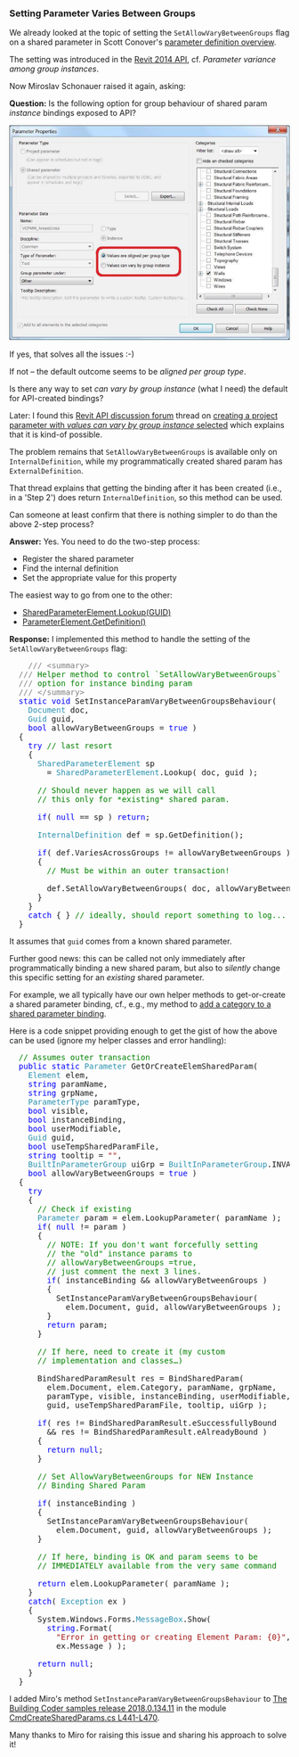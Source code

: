 <head>
<meta http-equiv="Content-Type" content="text/html; charset=utf-8">
<link rel="stylesheet" type="text/css" href="bc.css">
<!--
<script src="run_prettify.js" type="text/javascript"></script>
<script src="https://google-code-prettify.googlecode.com/svn/loader/run_prettify.js" type="text/javascript"></script>
-->
<script src="https://cdn.rawgit.com/google/code-prettify/master/loader/run_prettify.js" type="text/javascript"></script>
</head>

<!---


Setting parameter varies between groups in #RevitAPI @AutodeskRevit #bim #dynamobim @AutodeskForge #ForgeDevCon http://bit.ly/paramvarygroups

Looking at setting the <code>SetAllowVaryBetweenGroups</code> flag on a shared parameter;
is there any way to set <i>can vary by group instance</i> (what I need) the default for API-created bindings? ...

--->

### Setting Parameter Varies Between Groups

We already looked at the topic of setting the `SetAllowVaryBetweenGroups` flag on a shared parameter
in Scott Conover's [parameter definition overview](http://thebuildingcoder.typepad.com/blog/2016/12/parameter-definition-overview.html).

The setting was introduced in the [Revit 2014 API](http://thebuildingcoder.typepad.com/blog/2013/04/whats-new-in-the-revit-2014-api.html),
cf. *Parameter variance among group instances*.

Now Miroslav Schonauer raised it again, asking:

**Question:** Is the following option for group behaviour of shared param *instance* bindings exposed to API?
 
<center>
<img src="img/vary_between_groups_1.png" alt="SetAllowVaryBetweenGroups" width="695"/>
</center>

If yes, that solves all the issues :-)
 
If not &ndash; the default outcome seems to be *aligned per group type*.

Is there any way to set *can vary by group instance* (what I need) the default for API-created bindings?

Later: I found
this [Revit API discussion forum](http://forums.autodesk.com/t5/revit-api-forum/bd-p/160) thread 
on [creating a project parameter with *values can vary by group instance* selected](https://forums.autodesk.com/t5/revit-api-forum/create-project-parameter-with-quot-values-can-vary-by-group/m-p/5939455)
which explains that it is kind-of possible.
 
The problem remains that `SetAllowVaryBetweenGroups` is available only on `InternalDefinition`, while my programmatically created shared param has `ExternalDefinition`.

That thread explains that getting the binding after it has been created (i.e., in a 'Step 2') does return `InternalDefinition`, so this method can be used.
 
Can someone at least confirm that there is nothing simpler to do than the above 2-step process?

**Answer:** Yes. You need to do the two-step process:

- Register the shared parameter
- Find the internal definition
- Set the appropriate value for this property
 
The easiest way to go from one to the other:
 
- [SharedParameterElement.Lookup(GUID)](http://www.revitapidocs.com/2018.1/4dce82de-7495-523a-c8d4-4b3fc709e85e.htm)
- [ParameterElement.GetDefinition()](http://www.revitapidocs.com/2018.1/ec9b3cd3-4379-6eb8-7c7d-c220ba03f359.htm)

**Response:** I implemented this method to handle the setting of the `SetAllowVaryBetweenGroups` flag:
 
<pre class="code">
&nbsp;&nbsp;&nbsp;&nbsp;<span style="color:gray;">///</span><span style="color:green;">&nbsp;</span><span style="color:gray;">&lt;</span><span style="color:gray;">summary</span><span style="color:gray;">&gt;</span>
&nbsp;&nbsp;<span style="color:gray;">///</span><span style="color:green;">&nbsp;Helper&nbsp;method&nbsp;to&nbsp;control&nbsp;`SetAllowVaryBetweenGroups`&nbsp;</span>
&nbsp;&nbsp;<span style="color:gray;">///</span><span style="color:green;">&nbsp;option&nbsp;for&nbsp;instance&nbsp;binding&nbsp;param</span>
&nbsp;&nbsp;<span style="color:gray;">///</span><span style="color:green;">&nbsp;</span><span style="color:gray;">&lt;/</span><span style="color:gray;">summary</span><span style="color:gray;">&gt;</span>
&nbsp;&nbsp;<span style="color:blue;">static</span>&nbsp;<span style="color:blue;">void</span>&nbsp;SetInstanceParamVaryBetweenGroupsBehaviour(
&nbsp;&nbsp;&nbsp;&nbsp;<span style="color:#2b91af;">Document</span>&nbsp;doc,&nbsp;
&nbsp;&nbsp;&nbsp;&nbsp;<span style="color:#2b91af;">Guid</span>&nbsp;guid,&nbsp;
&nbsp;&nbsp;&nbsp;&nbsp;<span style="color:blue;">bool</span>&nbsp;allowVaryBetweenGroups&nbsp;=&nbsp;<span style="color:blue;">true</span>&nbsp;)
&nbsp;&nbsp;{
&nbsp;&nbsp;&nbsp;&nbsp;<span style="color:blue;">try</span>&nbsp;<span style="color:green;">//&nbsp;last&nbsp;resort</span>
&nbsp;&nbsp;&nbsp;&nbsp;{
&nbsp;&nbsp;&nbsp;&nbsp;&nbsp;&nbsp;<span style="color:#2b91af;">SharedParameterElement</span>&nbsp;sp&nbsp;
&nbsp;&nbsp;&nbsp;&nbsp;&nbsp;&nbsp;&nbsp;&nbsp;=&nbsp;<span style="color:#2b91af;">SharedParameterElement</span>.Lookup(&nbsp;doc,&nbsp;guid&nbsp;);
 
&nbsp;&nbsp;&nbsp;&nbsp;&nbsp;&nbsp;<span style="color:green;">//&nbsp;Should&nbsp;never&nbsp;happen&nbsp;as&nbsp;we&nbsp;will&nbsp;call&nbsp;</span>
&nbsp;&nbsp;&nbsp;&nbsp;&nbsp;&nbsp;<span style="color:green;">//&nbsp;this&nbsp;only&nbsp;for&nbsp;*existing*&nbsp;shared&nbsp;param.</span>
 
&nbsp;&nbsp;&nbsp;&nbsp;&nbsp;&nbsp;<span style="color:blue;">if</span>(&nbsp;<span style="color:blue;">null</span>&nbsp;==&nbsp;sp&nbsp;)&nbsp;<span style="color:blue;">return</span>;&nbsp;
 
&nbsp;&nbsp;&nbsp;&nbsp;&nbsp;&nbsp;<span style="color:#2b91af;">InternalDefinition</span>&nbsp;def&nbsp;=&nbsp;sp.GetDefinition();
 
&nbsp;&nbsp;&nbsp;&nbsp;&nbsp;&nbsp;<span style="color:blue;">if</span>(&nbsp;def.VariesAcrossGroups&nbsp;!=&nbsp;allowVaryBetweenGroups&nbsp;)
&nbsp;&nbsp;&nbsp;&nbsp;&nbsp;&nbsp;{
&nbsp;&nbsp;&nbsp;&nbsp;&nbsp;&nbsp;&nbsp;&nbsp;<span style="color:green;">//&nbsp;Must&nbsp;be&nbsp;within&nbsp;an&nbsp;outer&nbsp;transaction!</span>
 
&nbsp;&nbsp;&nbsp;&nbsp;&nbsp;&nbsp;&nbsp;&nbsp;def.SetAllowVaryBetweenGroups(&nbsp;doc,&nbsp;allowVaryBetweenGroups&nbsp;);&nbsp;
&nbsp;&nbsp;&nbsp;&nbsp;&nbsp;&nbsp;}
&nbsp;&nbsp;&nbsp;&nbsp;}
&nbsp;&nbsp;&nbsp;&nbsp;<span style="color:blue;">catch</span>&nbsp;{&nbsp;}&nbsp;<span style="color:green;">//&nbsp;ideally,&nbsp;should&nbsp;report&nbsp;something&nbsp;to&nbsp;log...</span>
&nbsp;&nbsp;}
</pre>

It assumes that `guid` comes from a known shared parameter.
 
Further good news: this can be called not only immediately after programmatically binding a new shared param, but also to *silently* change this specific setting for an *existing* shared parameter.

For example, we all typically have our own helper methods to get-or-create a shared parameter binding, cf., e.g., my method
to [add a category to a shared parameter binding](http://thebuildingcoder.typepad.com/blog/2012/04/adding-a-category-to-a-shared-parameter-binding.html).

Here is a code snippet providing enough to get the gist of how the above can be used (ignore my helper classes and error handling):

<pre class="code">
&nbsp;&nbsp;<span style="color:green;">//&nbsp;Assumes&nbsp;outer&nbsp;transaction</span>
&nbsp;&nbsp;<span style="color:blue;">public</span>&nbsp;<span style="color:blue;">static</span>&nbsp;<span style="color:#2b91af;">Parameter</span>&nbsp;GetOrCreateElemSharedParam(&nbsp;
&nbsp;&nbsp;&nbsp;&nbsp;<span style="color:#2b91af;">Element</span>&nbsp;elem,
&nbsp;&nbsp;&nbsp;&nbsp;<span style="color:blue;">string</span>&nbsp;paramName,
&nbsp;&nbsp;&nbsp;&nbsp;<span style="color:blue;">string</span>&nbsp;grpName,
&nbsp;&nbsp;&nbsp;&nbsp;<span style="color:#2b91af;">ParameterType</span>&nbsp;paramType,
&nbsp;&nbsp;&nbsp;&nbsp;<span style="color:blue;">bool</span>&nbsp;visible,
&nbsp;&nbsp;&nbsp;&nbsp;<span style="color:blue;">bool</span>&nbsp;instanceBinding,
&nbsp;&nbsp;&nbsp;&nbsp;<span style="color:blue;">bool</span>&nbsp;userModifiable,
&nbsp;&nbsp;&nbsp;&nbsp;<span style="color:#2b91af;">Guid</span>&nbsp;guid,
&nbsp;&nbsp;&nbsp;&nbsp;<span style="color:blue;">bool</span>&nbsp;useTempSharedParamFile,
&nbsp;&nbsp;&nbsp;&nbsp;<span style="color:blue;">string</span>&nbsp;tooltip&nbsp;=&nbsp;<span style="color:#a31515;">&quot;&quot;</span>,
&nbsp;&nbsp;&nbsp;&nbsp;<span style="color:#2b91af;">BuiltInParameterGroup</span>&nbsp;uiGrp&nbsp;=&nbsp;<span style="color:#2b91af;">BuiltInParameterGroup</span>.INVALID,
&nbsp;&nbsp;&nbsp;&nbsp;<span style="color:blue;">bool</span>&nbsp;allowVaryBetweenGroups&nbsp;=&nbsp;<span style="color:blue;">true</span>&nbsp;)
&nbsp;&nbsp;{
&nbsp;&nbsp;&nbsp;&nbsp;<span style="color:blue;">try</span>
&nbsp;&nbsp;&nbsp;&nbsp;{
&nbsp;&nbsp;&nbsp;&nbsp;&nbsp;&nbsp;<span style="color:green;">//&nbsp;Check&nbsp;if&nbsp;existing</span>
&nbsp;&nbsp;&nbsp;&nbsp;&nbsp;&nbsp;<span style="color:#2b91af;">Parameter</span>&nbsp;param&nbsp;=&nbsp;elem.LookupParameter(&nbsp;paramName&nbsp;);
&nbsp;&nbsp;&nbsp;&nbsp;&nbsp;&nbsp;<span style="color:blue;">if</span>(&nbsp;<span style="color:blue;">null</span>&nbsp;!=&nbsp;param&nbsp;)
&nbsp;&nbsp;&nbsp;&nbsp;&nbsp;&nbsp;{
&nbsp;&nbsp;&nbsp;&nbsp;&nbsp;&nbsp;&nbsp;&nbsp;<span style="color:green;">//&nbsp;NOTE:&nbsp;If&nbsp;you&nbsp;don&#39;t&nbsp;want&nbsp;forcefully&nbsp;setting&nbsp;</span>
&nbsp;&nbsp;&nbsp;&nbsp;&nbsp;&nbsp;&nbsp;&nbsp;<span style="color:green;">//&nbsp;the&nbsp;&quot;old&quot;&nbsp;instance&nbsp;params&nbsp;to&nbsp;</span>
&nbsp;&nbsp;&nbsp;&nbsp;&nbsp;&nbsp;&nbsp;&nbsp;<span style="color:green;">//&nbsp;allowVaryBetweenGroups&nbsp;=true,</span>
&nbsp;&nbsp;&nbsp;&nbsp;&nbsp;&nbsp;&nbsp;&nbsp;<span style="color:green;">//&nbsp;just&nbsp;comment&nbsp;the&nbsp;next&nbsp;3&nbsp;lines.</span>
&nbsp;&nbsp;&nbsp;&nbsp;&nbsp;&nbsp;&nbsp;&nbsp;<span style="color:blue;">if</span>(&nbsp;instanceBinding&nbsp;&amp;&amp;&nbsp;allowVaryBetweenGroups&nbsp;)
&nbsp;&nbsp;&nbsp;&nbsp;&nbsp;&nbsp;&nbsp;&nbsp;{
&nbsp;&nbsp;&nbsp;&nbsp;&nbsp;&nbsp;&nbsp;&nbsp;&nbsp;&nbsp;SetInstanceParamVaryBetweenGroupsBehaviour(&nbsp;
&nbsp;&nbsp;&nbsp;&nbsp;&nbsp;&nbsp;&nbsp;&nbsp;&nbsp;&nbsp;&nbsp;&nbsp;elem.Document,&nbsp;guid,&nbsp;allowVaryBetweenGroups&nbsp;);
&nbsp;&nbsp;&nbsp;&nbsp;&nbsp;&nbsp;&nbsp;&nbsp;}
&nbsp;&nbsp;&nbsp;&nbsp;&nbsp;&nbsp;&nbsp;&nbsp;<span style="color:blue;">return</span>&nbsp;param;
&nbsp;&nbsp;&nbsp;&nbsp;&nbsp;&nbsp;}
 
&nbsp;&nbsp;&nbsp;&nbsp;&nbsp;&nbsp;<span style="color:green;">//&nbsp;If&nbsp;here,&nbsp;need&nbsp;to&nbsp;create&nbsp;it&nbsp;(my&nbsp;custom&nbsp;</span>
&nbsp;&nbsp;&nbsp;&nbsp;&nbsp;&nbsp;<span style="color:green;">//&nbsp;implementation&nbsp;and&nbsp;classes…)</span>
 
&nbsp;&nbsp;&nbsp;&nbsp;&nbsp;&nbsp;BindSharedParamResult&nbsp;res&nbsp;=&nbsp;BindSharedParam(&nbsp;
&nbsp;&nbsp;&nbsp;&nbsp;&nbsp;&nbsp;&nbsp;&nbsp;elem.Document,&nbsp;elem.Category,&nbsp;paramName,&nbsp;grpName,
&nbsp;&nbsp;&nbsp;&nbsp;&nbsp;&nbsp;&nbsp;&nbsp;paramType,&nbsp;visible,&nbsp;instanceBinding,&nbsp;userModifiable,
&nbsp;&nbsp;&nbsp;&nbsp;&nbsp;&nbsp;&nbsp;&nbsp;guid,&nbsp;useTempSharedParamFile,&nbsp;tooltip,&nbsp;uiGrp&nbsp;);
 
&nbsp;&nbsp;&nbsp;&nbsp;&nbsp;&nbsp;<span style="color:blue;">if</span>(&nbsp;res&nbsp;!=&nbsp;BindSharedParamResult.eSuccessfullyBound
&nbsp;&nbsp;&nbsp;&nbsp;&nbsp;&nbsp;&nbsp;&nbsp;&amp;&amp;&nbsp;res&nbsp;!=&nbsp;BindSharedParamResult.eAlreadyBound&nbsp;)
&nbsp;&nbsp;&nbsp;&nbsp;&nbsp;&nbsp;{
&nbsp;&nbsp;&nbsp;&nbsp;&nbsp;&nbsp;&nbsp;&nbsp;<span style="color:blue;">return</span>&nbsp;<span style="color:blue;">null</span>;
&nbsp;&nbsp;&nbsp;&nbsp;&nbsp;&nbsp;}
 
&nbsp;&nbsp;&nbsp;&nbsp;&nbsp;&nbsp;<span style="color:green;">//&nbsp;Set&nbsp;AllowVaryBetweenGroups&nbsp;for&nbsp;NEW&nbsp;Instance&nbsp;</span>
&nbsp;&nbsp;&nbsp;&nbsp;&nbsp;&nbsp;<span style="color:green;">//&nbsp;Binding&nbsp;Shared&nbsp;Param</span>
 
&nbsp;&nbsp;&nbsp;&nbsp;&nbsp;&nbsp;<span style="color:blue;">if</span>(&nbsp;instanceBinding&nbsp;)
&nbsp;&nbsp;&nbsp;&nbsp;&nbsp;&nbsp;{
&nbsp;&nbsp;&nbsp;&nbsp;&nbsp;&nbsp;&nbsp;&nbsp;SetInstanceParamVaryBetweenGroupsBehaviour(&nbsp;
&nbsp;&nbsp;&nbsp;&nbsp;&nbsp;&nbsp;&nbsp;&nbsp;&nbsp;&nbsp;elem.Document,&nbsp;guid,&nbsp;allowVaryBetweenGroups&nbsp;);
&nbsp;&nbsp;&nbsp;&nbsp;&nbsp;&nbsp;}
 
&nbsp;&nbsp;&nbsp;&nbsp;&nbsp;&nbsp;<span style="color:green;">//&nbsp;If&nbsp;here,&nbsp;binding&nbsp;is&nbsp;OK&nbsp;and&nbsp;param&nbsp;seems&nbsp;to&nbsp;be</span>
&nbsp;&nbsp;&nbsp;&nbsp;&nbsp;&nbsp;<span style="color:green;">//&nbsp;IMMEDIATELY&nbsp;available&nbsp;from&nbsp;the&nbsp;very&nbsp;same&nbsp;command</span>
 
&nbsp;&nbsp;&nbsp;&nbsp;&nbsp;&nbsp;<span style="color:blue;">return</span>&nbsp;elem.LookupParameter(&nbsp;paramName&nbsp;);
&nbsp;&nbsp;&nbsp;&nbsp;}
&nbsp;&nbsp;&nbsp;&nbsp;<span style="color:blue;">catch</span>(&nbsp;<span style="color:#2b91af;">Exception</span>&nbsp;ex&nbsp;)
&nbsp;&nbsp;&nbsp;&nbsp;{
&nbsp;&nbsp;&nbsp;&nbsp;&nbsp;&nbsp;System.Windows.Forms.<span style="color:#2b91af;">MessageBox</span>.Show(&nbsp;
&nbsp;&nbsp;&nbsp;&nbsp;&nbsp;&nbsp;&nbsp;&nbsp;<span style="color:blue;">string</span>.Format(&nbsp;
&nbsp;&nbsp;&nbsp;&nbsp;&nbsp;&nbsp;&nbsp;&nbsp;&nbsp;&nbsp;<span style="color:#a31515;">&quot;Error&nbsp;in&nbsp;getting&nbsp;or&nbsp;creating&nbsp;Element&nbsp;Param:&nbsp;{0}&quot;</span>,&nbsp;
&nbsp;&nbsp;&nbsp;&nbsp;&nbsp;&nbsp;&nbsp;&nbsp;&nbsp;&nbsp;ex.Message&nbsp;)&nbsp;);
 
&nbsp;&nbsp;&nbsp;&nbsp;&nbsp;&nbsp;<span style="color:blue;">return</span>&nbsp;<span style="color:blue;">null</span>;
&nbsp;&nbsp;&nbsp;&nbsp;}
&nbsp;&nbsp;}
</pre>

I added Miro's method `SetInstanceParamVaryBetweenGroupsBehaviour` 
to [The Building Coder samples release 2018.0.134.11](https://github.com/jeremytammik/the_building_coder_samples/releases/tag/2018.0.134.11) in
the module [CmdCreateSharedParams.cs L441-L470](https://github.com/jeremytammik/the_building_coder_samples/blob/master/BuildingCoder/BuildingCoder/CmdCreateSharedParams.cs#L441-L470).

Many thanks to Miro for raising this issue and sharing his approach to solve it!
